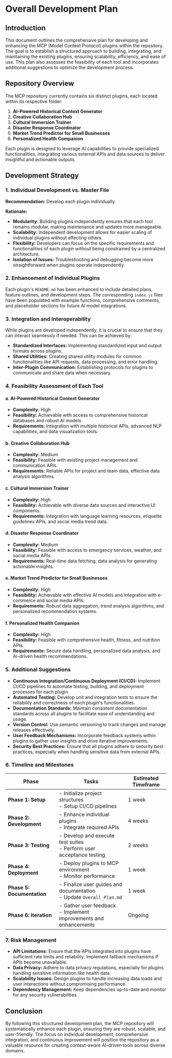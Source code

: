 # Overall Development Plan

## Introduction

This document outlines the comprehensive plan for developing and enhancing the MCP (Model Context Protocol) plugins within the repository. The goal is to establish a structured approach to building, integrating, and maintaining the existing plugins, ensuring scalability, efficiency, and ease of use. This plan also assesses the feasibility of each tool and incorporates additional suggestions to optimize the development process.

## Repository Overview

The MCP repository currently contains six distinct plugins, each located within its respective folder:

1. **AI-Powered Historical Context Generator**
2. **Creative Collaboration Hub**
3. **Cultural Immersion Trainer**
4. **Disaster Response Coordinator**
5. **Market Trend Predictor for Small Businesses**
6. **Personalized Health Companion**

Each plugin is designed to leverage AI capabilities to provide specialized functionalities, integrating various external APIs and data sources to deliver insightful and actionable outputs.

## Development Strategy

### 1. Individual Development vs. Master File

**Recommendation:** Develop each plugin individually.

**Rationale:**

- **Modularity:** Building plugins independently ensures that each tool remains modular, making maintenance and updates more manageable.
- **Scalability:** Independent development allows for easier scaling of individual plugins without affecting others.
- **Flexibility:** Developers can focus on the specific requirements and functionalities of each plugin without being constrained by a centralized architecture.
- **Isolation of Issues:** Troubleshooting and debugging become more straightforward when plugins operate independently.

### 2. Enhancement of Individual Plugins

Each plugin's `README.md` has been enhanced to include detailed plans, feature outlines, and development steps. The corresponding `index.js` files have been populated with example functions, comprehensive comments, and placeholder sections for future AI model integrations.

### 3. Integration and Interoperability

While plugins are developed independently, it is crucial to ensure that they can interact seamlessly if needed. This can be achieved by:

- **Standardized Interfaces:** Implementing standardized input and output formats across plugins.
- **Shared Utilities:** Creating shared utility modules for common functionalities like API requests, data processing, and error handling.
- **Inter-Plugin Communication:** Establishing protocols for plugins to communicate and share data when necessary.

### 4. Feasibility Assessment of Each Tool

#### a. AI-Powered Historical Context Generator

- **Complexity:** High
- **Feasibility:** Achievable with access to comprehensive historical databases and robust AI models.
- **Requirements:** Integration with multiple historical APIs, advanced NLP capabilities, and data visualization tools.

#### b. Creative Collaboration Hub

- **Complexity:** Medium
- **Feasibility:** Feasible with existing project management and communication APIs.
- **Requirements:** Reliable APIs for project and team data, effective data analysis algorithms.

#### c. Cultural Immersion Trainer

- **Complexity:** High
- **Feasibility:** Achievable with diverse data sources and interactive UI components.
- **Requirements:** Integration with language learning resources, etiquette guidelines APIs, and social media trend data.

#### d. Disaster Response Coordinator

- **Complexity:** Medium
- **Feasibility:** Feasible with access to emergency services, weather, and social media APIs.
- **Requirements:** Real-time data fetching, data analysis for generating actionable insights.

#### e. Market Trend Predictor for Small Businesses

- **Complexity:** High
- **Feasibility:** Achievable with effective AI models and integration with e-commerce and social media APIs.
- **Requirements:** Robust data aggregation, trend analysis algorithms, and personalized recommendation systems.

#### f. Personalized Health Companion

- **Complexity:** High
- **Feasibility:** Feasible with comprehensive health, fitness, and nutrition APIs.
- **Requirements:** Secure data handling, personalized data analysis, and AI-driven health recommendations.

### 5. Additional Suggestions

- **Continuous Integration/Continuous Deployment (CI/CD):** Implement CI/CD pipelines to automate testing, building, and deployment processes for each plugin.
- **Automated Testing:** Develop unit and integration tests to ensure the reliability and correctness of each plugin's functionalities.
- **Documentation Standards:** Maintain consistent documentation standards across all plugins to facilitate ease of understanding and usage.
- **Version Control:** Use semantic versioning to track changes and manage releases effectively.
- **User Feedback Mechanisms:** Incorporate feedback systems within plugins to gather user insights and drive iterative improvements.
- **Security Best Practices:** Ensure that all plugins adhere to security best practices, especially when handling sensitive data from external APIs.

### 6. Timeline and Milestones

| Phase                      | Tasks                                           | Estimated Timeframe |
|----------------------------|-------------------------------------------------|----------------------|
| **Phase 1: Setup**         | - Initialize project structures<br>- Setup CI/CD pipelines | 1 week               |
| **Phase 2: Development**   | - Enhance individual plugins<br>- Integrate required APIs | 4 weeks              |
| **Phase 3: Testing**       | - Develop and execute test suites<br>- Perform user acceptance testing | 2 weeks              |
| **Phase 4: Deployment**    | - Deploy plugins to MCP environment<br>- Monitor performance | 1 week               |
| **Phase 5: Documentation** | - Finalize user guides and documentation<br>- Update `Overall_Plan.md` | 1 week               |
| **Phase 6: Iteration**     | - Gather user feedback<br>- Implement improvements and enhancements | Ongoing              |

### 7. Risk Management

- **API Limitations:** Ensure that the APIs integrated into plugins have sufficient rate limits and reliability. Implement fallback mechanisms if APIs become unavailable.
- **Data Privacy:** Adhere to data privacy regulations, especially for plugins handling sensitive information like health data.
- **Scalability Issues:** Design plugins to handle increasing data loads and user interactions without compromising performance.
- **Dependency Management:** Keep dependencies up-to-date and monitor for any security vulnerabilities.

## Conclusion

By following this structured development plan, the MCP repository will systematically enhance each plugin, ensuring they are robust, scalable, and user-friendly. The focus on individual development, comprehensive integration, and continuous improvement will position the repository as a valuable resource for creating context-aware AI-driven tools across diverse domains.
